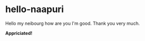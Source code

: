 # hello-naapuri
Hello my neibourg how are you I'm good. Thank you very much. 
<p style="font-weight:bold;">Appriciated!</p>
